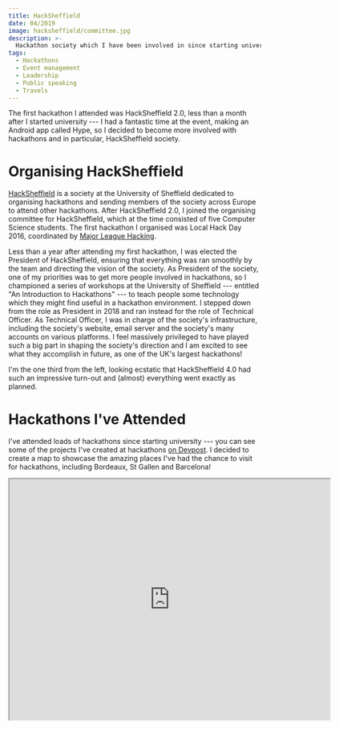 ```yaml
---
title: HackSheffield
date: 04/2019
image: hacksheffield/committee.jpg
description: >-
  Hackathon society which I have been involved in since starting university. See which hackathons I have attended and organised.
tags:
  - Hackathons
  - Event management
  - Leadership
  - Public speaking
  - Travels
---
```


The first hackathon I attended was HackSheffield 2.0, less than a month after I started university --- I had a fantastic time at the event, making <nuxt-link to="/projects/hype">an Android app called Hype</nuxt-link>, so I decided to become more involved with hackathons and in particular, HackSheffield society.

# Organising HackSheffield

[HackSheffield](https://hacksheffield.co) is a society at the University of Sheffield dedicated to organising hackathons and sending members of the society across Europe to attend other hackathons. After HackSheffield 2.0, I joined the organising committee for HackSheffield, which at the time consisted of five Computer Science students. The first hackathon I organised was Local Hack Day 2016, coordinated by [Major League Hacking](https://mlh.io).

Less than a year after attending my first hackathon, I was elected the President of HackSheffield, ensuring that everything was ran smoothly by the team and directing the vision of the society. As President of the society, one of my priorities was to get more people involved in hackathons, so I championed a series of workshops at the University of Sheffield --- entitled "An Introduction to Hackathons" --- to teach people some technology which they might find useful in a hackathon environment. I stepped down from the role as President in 2018 and ran instead for the role of Technical Officer. As Technical Officer, I was in charge of the society's infrastructure, including the society's website, email server and the society's many accounts on various platforms. I feel massively privileged to have played such a big part in shaping the society's direction and I am excited to see what they accomplish in future, as one of the UK's largest hackathons!

<lazy-image src="hacksheffield/committee.jpg" alt="Photo of the HackSheffield committee" />

I'm the one third from the left, looking ecstatic that HackSheffield 4.0 had such an impressive turn-out and (almost) everything went exactly as planned.

# Hackathons I've Attended

I've attended loads of hackathons since starting university --- you can see some of the projects I've created at hackathons [on Devpost](https://devpost.com/gregives). I decided to create a map to showcase the amazing places I've had the chance to visit for hackathons, including Bordeaux, St Gallen and Barcelona!

<iframe title="Greg's Hackathons – Google My Maps" src="https://www.google.com/maps/d/u/0/embed?mid=1TPa-VDk3oQ1qIfv2efqFSsRUzG5Zj2p0" width="640" height="480"></iframe>